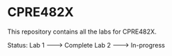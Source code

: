 # CPRE482X

This repository contains all the labs for CPRE482X.

Status:
Lab 1 ---> Complete
Lab 2 ---> In-progress
